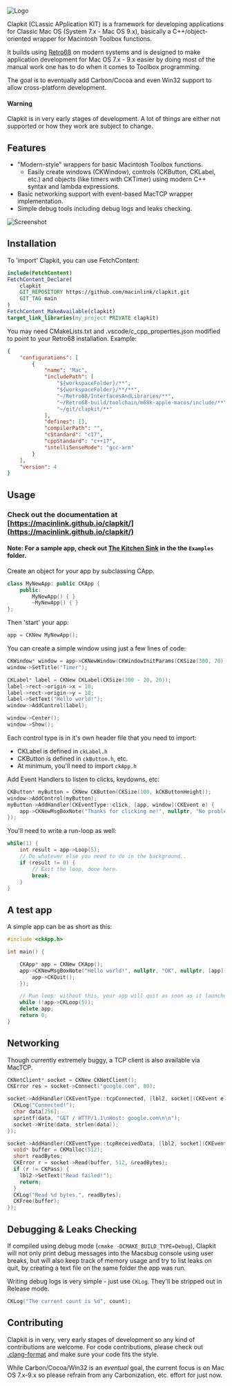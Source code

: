 ![Logo](misc/clapkit-logo.png)

Clapkit (CLassic APplication KIT) is a framework for developing applications for Classic Mac OS (System 7.x - Mac OS 9.x), basically a C++/object-oriented wrapper for Macintosh Toolbox functions. 

It builds using [Retro68](https://github.com/autc04/Retro68) on modern systems and is designed to make application development for Mac OS 7.x - 9.x easier by doing most of the manual work one has to do when it comes to Toolbox programming.

The goal is to eventually add Carbon/Cocoa and even Win32 support to allow cross-platform development.

#### Warning
Clapkit is in very early stages of development. A lot of things are either not supported or how they work are subject to change. 

## Features

* "Modern-style" wrappers for basic Macintosh Toolbox functions.
  * Easily create windows (CKWindow), controls (CKButton, CKLabel, etc.) and objects (like timers with CKTimer) using modern C++ syntax and lambda expressions.
* Basic networking support with event-based MacTCP wrapper implementation.
* Simple debug tools including debug logs and leaks checking.

![Screenshot](misc/clapkit-screenshot.png)

## Installation

To 'import' Clapkit, you can use FetchContent:

```CMake
include(FetchContent)
FetchContent_Declare(
    clapkit
    GIT_REPOSITORY https://github.com/macinlink/clapkit.git
    GIT_TAG main
)
FetchContent_MakeAvailable(clapkit)
target_link_libraries(my_project PRIVATE clapkit)
```

You may need CMakeLists.txt and .vscode/c_cpp_properties.json modified to point to your Retro68 installation. Example:

```JSON
{
    "configurations": [
        {
            "name": "Mac",
            "includePath": [
                "${workspaceFolder}/**",
                "${workspaceFolder}/**/**",
                "~/Retro68/InterfacesAndLibraries/**",
                "~/Retro68-build/toolchain/m68k-apple-macos/include/**",
                "~/git/clapkit/**"
            ],
            "defines": [],
            "compilerPath": "",
            "cStandard": "c17",
            "cppStandard": "c++17",
            "intelliSenseMode": "gcc-arm"
        }
    ],
    "version": 4
}
```

## Usage

### Check out the documentation at [https://macinlink.github.io/clapkit/](https://macinlink.github.io/clapkit/)
#### **Note: For a sample app, check out [The Kitchen Sink](https://github.com/macinlink/clapkit/tree/main/examples/kitchen-sink) in the the `Examples` folder.**

Create an object for your app by subclassing CApp.

```C++
class MyNewApp: public CKApp {
    public:
        MyNewApp() { }
        ~MyNewApp() { }
};
```

Then 'start' your app:

```C++
app = CKNew MyNewApp();
```

You can create a simple window using just a few lines of code:

```C++
CKWindow* window = app->CKNewWindow(CKWindowInitParams(CKSize(300, 70)));
window->SetTitle("Timer");

CKLabel* label = CKNew CKLabel(CKSize(300 - 20, 20));
label->rect->origin->x = 10;
label->rect->origin->y = 10;
label->SetText("Hello world!");
window->AddControl(label);

window->Center();
window->Show();
```

Each control type is in it's own header file that you need to import:

- CKLabel is defined in `ckLabel.h`
- CKButton is defined in `ckButton.h`, etc.
- At minimum, you'll need to import `ckApp.h`

Add Event Handlers to listen to clicks, keydowns, etc:

```C++
CKButton* myButton = CKNew CKButton(CKSize(100, kCKButtonHeight));
window->AddControl(myButton);
myButton->AddHandler(CKEventType::click, [app, window](CKEvent e) {
    app->CKNewMsgBoxNote("Thanks for clicking me!", nullptr, "No problem!");
});
```

You'll need to write a run-loop as well:

```C++
while(1) {
    int result = app->Loop(5);
    // Do whatever else you need to do in the background..
    if (result != 0) {
        // Exit the loop, done here.
        break;
    }
}
```

## A test app

A simple app can be as short as this:

```C++
#include <ckApp.h>

int main() {

	CKApp* app = CKNew CKApp();
	app->CKNewMsgBoxNote("Hello world!", nullptr, "OK", nullptr, [app](int button) {
		app->CKQuit();
	});

	// Run loop: without this, your app will quit as soon as it launches.
	while (!app->CKLoop(5));
	delete app;
	return 0;
}
```

## Networking

Though currently extremely buggy, a TCP client is also available via MacTCP.

```C++
CKNetClient* socket = CKNew CKNetClient();
CKError res = socket->Connect("google.com", 80);

socket->AddHandler(CKEventType::tcpConnected, [lbl2, socket](CKEvent e) {
  CKLog("Connected!");
  char data[256];
  sprintf(data, "GET / HTTP/1.1\nHost: google.com\n\n");
  socket->Write(data, strlen(data));
});

socket->AddHandler(CKEventType::tcpReceivedData, [lbl2, socket](CKEvent e) {
  void* buffer = CKMalloc(512);
  short readBytes;
  CKError r = socket->Read(buffer, 512, &readBytes);
  if (r != CKPass) {
  	lbl2->SetText("Read failed!");
  	return;
  }
  CKLog("Read %d bytes.", readBytes);
  CKFree(buffer);
});
```

## Debugging & Leaks Checking

If compiled using debug mode (`cmake -DCMAKE_BUILD_TYPE=Debug`), Clapkit will not only print debug messages into the Macsbug console using user breaks, but will also keep track of memory usage and try to list leaks on quit, by creating a text file on the same folder the app was run.

Writing debug logs is very simple - just use `CKLog`. They'll be stripped out in Release mode.

```C++
CKLog("The current count is %d", count);
```

## Contributing

Clapkit is in very, very early stages of development so any kind of contributions are welcome. For code contributions, please check out [.clang-format](https://github.com/macinlink/clapkit/blob/main/.clang-format) and make sure your code fits the style.

While Carbon/Cocoa/Win32 is an _eventual_ goal, the current focus is on Mac OS 7.x-9.x so please refrain from any Carbonization, etc. effort for just now.

